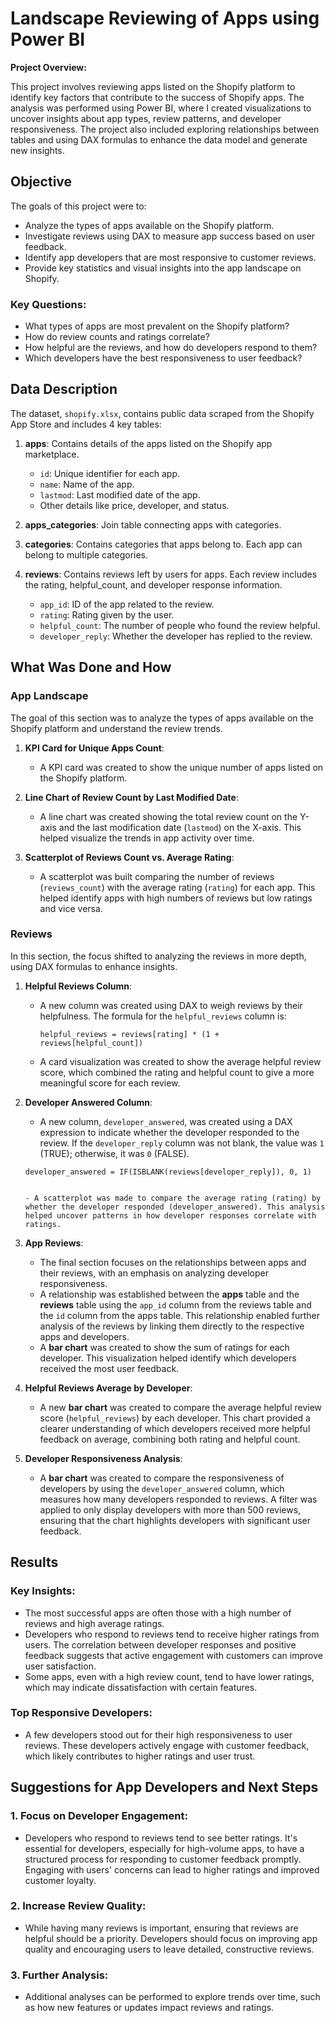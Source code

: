 # Landscape Reviewing of Apps using Power BI

**Project Overview:**

This project involves reviewing apps listed on the Shopify platform to identify key factors that contribute to the success of Shopify apps. The analysis was performed using Power BI, where I created visualizations to uncover insights about app types, review patterns, and developer responsiveness. The project also included exploring relationships between tables and using DAX formulas to enhance the data model and generate new insights.

## Objective

The goals of this project were to:
- Analyze the types of apps available on the Shopify platform.
- Investigate reviews using DAX to measure app success based on user feedback.
- Identify app developers that are most responsive to customer reviews.
- Provide key statistics and visual insights into the app landscape on Shopify.

### Key Questions:
- What types of apps are most prevalent on the Shopify platform?
- How do review counts and ratings correlate?
- How helpful are the reviews, and how do developers respond to them?
- Which developers have the best responsiveness to user feedback?

## Data Description

The dataset, `shopify.xlsx`, contains public data scraped from the Shopify App Store and includes 4 key tables:

1. **apps**: Contains details of the apps listed on the Shopify app marketplace.
   - `id`: Unique identifier for each app.
   - `name`: Name of the app.
   - `lastmod`: Last modified date of the app.
   - Other details like price, developer, and status.

2. **apps_categories**: Join table connecting apps with categories.

3. **categories**: Contains categories that apps belong to. Each app can belong to multiple categories.

4. **reviews**: Contains reviews left by users for apps. Each review includes the rating, helpful_count, and developer response information.
   - `app_id`: ID of the app related to the review.
   - `rating`: Rating given by the user.
   - `helpful_count`: The number of people who found the review helpful.
   - `developer_reply`: Whether the developer has replied to the review.

## What Was Done and How

### App Landscape

The goal of this section was to analyze the types of apps available on the Shopify platform and understand the review trends.

1. **KPI Card for Unique Apps Count**:
   - A KPI card was created to show the unique number of apps listed on the Shopify platform.

2. **Line Chart of Review Count by Last Modified Date**:
   - A line chart was created showing the total review count on the Y-axis and the last modification date (`lastmod`) on the X-axis. This helped visualize the trends in app activity over time.

3. **Scatterplot of Reviews Count vs. Average Rating**:
   - A scatterplot was built comparing the number of reviews (`reviews_count`) with the average rating (`rating`) for each app. This helped identify apps with high numbers of reviews but low ratings and vice versa.

### Reviews

In this section, the focus shifted to analyzing the reviews in more depth, using DAX formulas to enhance insights.

1. **Helpful Reviews Column**:
   - A new column was created using DAX to weigh reviews by their helpfulness. The formula for the `helpful_reviews` column is:
   
     ```DAX
     helpful_reviews = reviews[rating] * (1 + reviews[helpful_count])
     ```
   
   - A card visualization was created to show the average helpful review score, which combined the rating and helpful count to give a more meaningful score for each review.

2. **Developer Answered Column**:
   - A new column, `developer_answered`, was created using a DAX expression to indicate whether the developer responded to the review. If the `developer_reply` column was not blank, the value was `1` (TRUE); otherwise, it was `0` (FALSE).

   ```DAX
   developer_answered = IF(ISBLANK(reviews[developer_reply]), 0, 1)

   
   - A scatterplot was made to compare the average rating (rating) by whether the developer responded (developer_answered). This analysis helped uncover patterns in how developer responses correlate with ratings.

 3. **App Reviews**:
    - The final section focuses on the relationships between apps and their reviews, with an emphasis on analyzing developer responsiveness.
    - A relationship was established between the **apps** table and the **reviews** table using the `app_id` column from the reviews table and the `id` column from the apps table. This relationship enabled further analysis of the reviews by linking them directly to the respective apps and developers.
    - A **bar chart** was created to show the sum of ratings for each developer. This visualization helped identify which developers received the most user feedback.
      
  4. **Helpful Reviews Average by Developer**:
     - A new **bar chart** was created to compare the average helpful review score (`helpful_reviews`) by each developer. This chart provided a clearer understanding of which developers received more helpful feedback on average, combining both rating and helpful count.

5. **Developer Responsiveness Analysis**:
   - A **bar chart** was created to compare the responsiveness of developers by using the `developer_answered` column, which measures how many developers responded to reviews. A filter was applied to only display developers with more than 500 reviews, ensuring that the chart highlights developers with significant user feedback.

  ## Results

### Key Insights:
- The most successful apps are often those with a high number of reviews and high average ratings.
- Developers who respond to reviews tend to receive higher ratings from users. The correlation between developer responses and positive feedback suggests that active engagement with customers can improve user satisfaction.
- Some apps, even with a high review count, tend to have lower ratings, which may indicate dissatisfaction with certain features.

### Top Responsive Developers:
- A few developers stood out for their high responsiveness to user reviews. These developers actively engage with customer feedback, which likely contributes to higher ratings and user trust.

## Suggestions for App Developers and Next Steps

### 1. Focus on Developer Engagement:
   - Developers who respond to reviews tend to see better ratings. It's essential for developers, especially for high-volume apps, to have a structured process for responding to customer feedback promptly. Engaging with users' concerns can lead to higher ratings and improved customer loyalty.

### 2. Increase Review Quality:
   - While having many reviews is important, ensuring that reviews are helpful should be a priority. Developers should focus on improving app quality and encouraging users to leave detailed, constructive reviews. 

### 3. Further Analysis:
   - Additional analyses can be performed to explore trends over time, such as how new features or updates impact reviews and ratings. 
 
